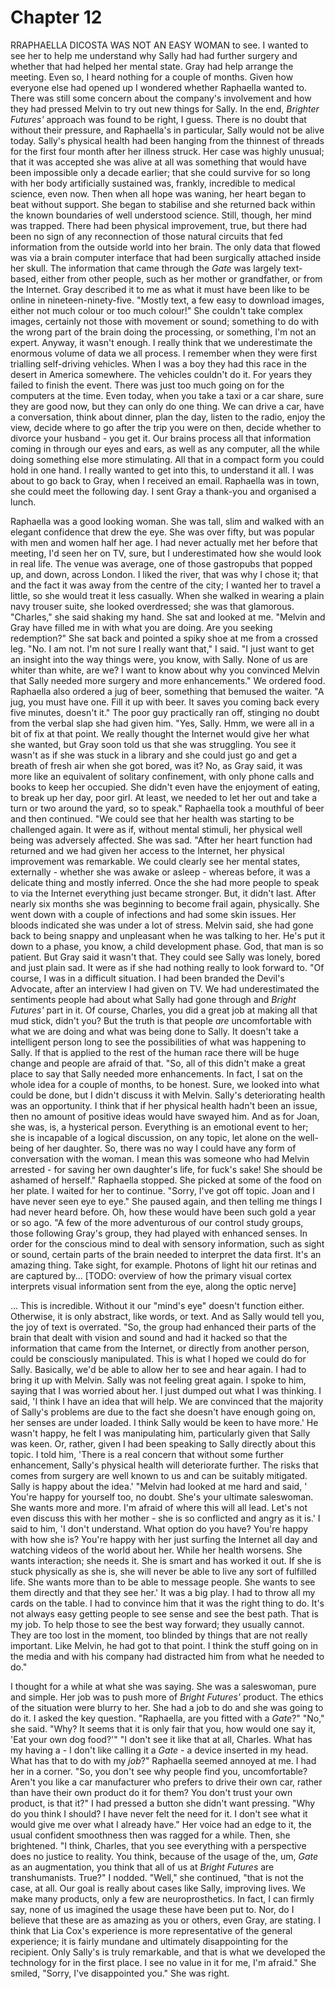 
# Chapter 12

<span class="firstLetter">R</span>RAPHAELLA DICOSTA WAS NOT AN EASY WOMAN to see. I wanted to see her to help me understand why Sally had had further surgery and whether that had helped her mental state. Gray had help arrange the meeting. Even so, I heard nothing for a couple of months. Given how everyone else had opened up I wondered whether Raphaella wanted to. There was still some concern about the company's involvement and how they had pressed Melvin to try out new things for Sally. In the end, *Brighter Futures'* approach was found to be right, I guess. There is no doubt that without their pressure, and Raphaella's in particular, Sally would not be alive today.
    Sally's physical health had been hanging from the thinnest of threads for the first four month after her illness struck. Her case was highly unusual; that it was accepted she was alive at all was something that would have been impossible only a decade earlier; that she could survive for so long with her body artificially sustained was, frankly, incredible to medical science, even now. Then when all hope was waning, her heart began to beat without support. She began to stabilise and she returned back within the known boundaries of well understood science.
    Still, though, her mind was trapped. There had been physical improvement, true, but there had been no sign of any reconnection of those natural circuits that fed information from the outside world into her brain. The only data that flowed was via a brain computer interface that had been surgically attached inside her skull. The information that came through the *Gate* was largely text-based, either from other people, such as her mother or grandfather, or from the Internet. Gray described it to me as what it must have been like to be online in nineteen-ninety-five. "Mostly text, a few easy to download images, either not much colour or too much colour!" She couldn't take complex images, certainly not those with movement or sound; something to do with the wrong part of the brain doing the processing, or something, I'm not an expert. Anyway, it wasn't enough. I really think that we underestimate the enormous volume of data we all process. I remember when they were first trialling self-driving vehicles. When I was a boy they had this race in the desert in America somewhere. The vehicles couldn't do it. For years they failed to finish the event. There was just too much going on for the computers at the time. Even today, when you take a taxi or a car share, sure they are good now, but they can only do one thing. We can drive a car, have a conversation, think about dinner, plan the day, listen to the radio, enjoy the view, decide where to go after the trip you were on then, decide whether to divorce your husband - you get it. Our brains process all that information coming in through our eyes and ears, as well as any computer, all the while doing something else more stimulating. All that in a compact form you could hold in one hand. 
    I really wanted to get into this, to understand it all. I was about to go back to Gray, when I received an email. Raphaella was in town, she could meet the following day. I sent Gray a thank-you and organised a lunch. 

Raphaella was a good looking woman. She was tall, slim and walked with an elegant confidence that drew the eye. She was over fifty, but was popular with men and women half her age. I had never actually met her before that meeting, I'd seen her on TV, sure, but I underestimated how she would look in real life. The venue was average, one of those gastropubs that popped up, and down, across London. I liked the river, that was why I chose it; that and the fact it was away from the centre of the city; I wanted her to travel a little, so she would treat it less casually. When she walked in wearing a plain navy trouser suite, she looked overdressed; she was that glamorous.
    "Charles," she said shaking my hand. She sat and looked at me. "Melvin and Gray have filled me in with what you are doing. Are you seeking redemption?" She sat back and pointed a spiky shoe at me from a crossed leg. "No. I am not. I'm not sure I really want that," I said. "I just want to get an insight into the way things were, you know, with Sally. None of us are whiter than white, are we? I want to know about why you convinced Melvin that Sally needed more surgery and more enhancements." We ordered food. Raphaella also ordered a jug of beer, something that bemused the waiter. "A jug, you must have one. Fill it up with beer. It saves you coming back every five minutes, doesn't it." The poor guy practically ran off, stinging no doubt from the verbal slap she had given him.
    "Yes, Sally. Hmm, we were all in a bit of fix at that point. We really thought the Internet would give her what she wanted, but Gray soon told us that she was struggling. You see it wasn't as if she was stuck in a library and she could just go and get a breath of fresh air when she got bored, was it? No, as Gray said, it was more like an equivalent of solitary confinement, with only phone calls and books to keep her occupied. She didn't even have the enjoyment of eating, to break up her day, poor girl. At least, we needed to let her out and take a turn or two around the yard, so to speak." Raphaella took a mouthful of beer and then continued. "We could see that her health was starting to be challenged again. It were as if, without  mental stimuli, her physical well being was adversely affected. She was sad.
    "After her heart function had returned and we had given her access to the Internet, her physical improvement was remarkable. We could clearly see her mental states, externally - whether she was awake or asleep - whereas before, it was a delicate thing and mostly inferred. Once the she had more people to speak to via the Internet everything just became stronger. But, it didn't last. After nearly six months she was beginning to become frail again, physically. She went down with a couple of infections and had some skin issues. Her bloods indicated she was under a lot of stress. Melvin said, she had gone back to being snappy and unpleasant when he was talking to her. He's put it down to a phase, you know, a child development phase. God, that man is so patient. But Gray said it wasn't that. They could see Sally was lonely, bored and just plain sad. It were as if she had nothing really to look forward to.
    "Of course, I was in a difficult situation. I had been branded the Devil's Advocate, after an interview I had given on TV. We had underestimated the sentiments people had about what Sally had gone through and *Bright Futures'* part in it. Of course, Charles, you did a great job at making all that mud stick, didn't you? But the truth is that people *are* uncomfortable with what we are doing and what was being done to Sally. It doesn't take a intelligent person long to see the possibilities of what was happening to Sally. If that is applied to the rest of the human race there will be huge change and people are afraid of that. 
    "So, all of this didn't make a great place to say that Sally needed more enhancements. In fact, I sat on the whole idea for a couple of months, to be honest. Sure, we looked into what could be done, but I didn't discuss it with Melvin. Sally's deteriorating health was an opportunity. I think that if her physical health hadn't been an issue, then no amount of positive ideas would have swayed him. And as for Joan, she was, is, a hysterical person. Everything is an emotional event to her; she is incapable of a logical discussion, on any topic, let alone on the well-being of her daughter. So, there was no way I could have any form of conversation with the woman. I mean this was someone who had Melvin arrested - for saving her own daughter's life, for fuck's sake! She should be ashamed of herself." Raphaella stopped. She picked at some of the food on her plate. I waited for her to continue.
    "Sorry, I've got off topic. Joan and I have never seen eye to eye." She paused again, and then telling me things I had never heard before. Oh, how these would have been such gold a year or so ago. "A few of the more adventurous of our control study groups, those following Gray's group, they had played with enhanced senses. In order for the conscious mind to deal with sensory information, such as sight or sound, certain parts of the brain needed to interpret the data first. It's an amazing thing. Take sight, for example. Photons of light hit our retinas and are captured by... [TODO: overview of how the primary visual cortex interprets visual information sent from the eye, along the optic nerve]
<!-- ... description of how the eye works, what parts of the brain does the processing, then how we consciously "see" and then store images (hippocampus)... -->

... This is incredible. Without it our "mind's eye" doesn't function either. Otherwise, it is only abstract, like words, or text. And as Sally would tell you, the joy of text is overrated. 
    "So, the group had enhanced their parts of the brain that dealt with vision and sound and had it hacked so that the information that came from the Internet, or directly from another person, could be consciously manipulated. This is what I hoped we could do for Sally. Basically, we'd be able to allow her to see and hear again. I had to bring it up with Melvin. Sally was not feeling great again. I spoke to him, saying that I was worried about her. I just dumped out what I was thinking. I said, 'I think I have an idea that will help. We are convinced that the majority of Sally's problems are due to the fact she doesn't have enough going on, her senses are under loaded. I think Sally would be keen to have more.' He wasn't happy, he felt I was manipulating him, particularly given that Sally was keen. Or, rather, given I had been speaking to Sally directly about this topic. I told him, 'There is a real concern that without some further enhancement, Sally's physical health will deteriorate further. The risks that comes from surgery are well known to us and can be suitably mitigated. Sally is happy about the idea.'
    "Melvin had looked at me hard and said, ' You're happy for yourself too, no doubt. She's your ultimate saleswoman. She wants more and more. I'm afraid of where this will all lead. Let's not even discuss this with her mother - she is so conflicted and angry as it is.' I said to him, 'I don't understand. What option do you have? You're happy with how she is? You're happy with her just surfing the Internet all day and watching videos of the world about her. While her health worsens. She wants interaction; she needs it. She is smart and has worked it out. If she is stuck physically as she is, she will never be able to live any sort of fulfilled life. She wants more than to be able to message people. She wants to see them directly and that they see her.' It was a big play. I had to throw all my cards on the table. I had to convince him that it was the right thing to do. It's not always easy getting people to see sense and see the best path. That is my job. To help those to see the best way forward; they usually cannot. They are too lost in the moment, too blinded by things that are not really important. Like Melvin, he had got to that point. I think the stuff going on in the media and with his company had distracted him from what he needed to do."

<!-- "Aren't you concerned about the ethics of all of this? Haven't you found some way around the rules, to game the system? Finding the desperate or the gullible or the lost or the indoctrinated and offering them some kind of salvation. You don't have any issue with that?"
    "You think we are some kind of modern day Burke and Hare? What if I say yes, for argument's sake. Those bodies that Burke and Hare delivered help progress medical understanding. They killed some people, sure, but how many lives were saved because of what was learnt from their sacrifice?"
    "Jesus." -->

I thought for a while at what she was saying. She was a saleswoman, pure and simple. Her job was to push more of *Bright Futures'* product. The ethics of the situation were blurry to her. She had a job to do and she was going to do it. I asked the key question. "Raphaella, are you fitted with a *Gate*?" "No," she said. "Why? It seems that it is only fair that you, how would one say it, 'Eat your own dog food?'" "I don't see it like that at all, Charles. What has my having a - I don't like calling it a *Gate* - a device inserted in my head. What has that to do with my *job*?" Raphaella seemed annoyed at me. I had her in a corner. "So, you don't see why people find you, uncomfortable? Aren't you like a car manufacturer who prefers to drive their own car, rather than have their own product do it for them? You don't trust your own product, is that it?" I had pressed a button she didn't want pressing.
    "Why do you think I should? I have never felt the need for it. I don't see what it would give me over what I already have." Her voice had an edge to it, the usual confident smoothness then was ragged for a while. Then, she brightened. "I think, Charles, that you see everything with a perspective does no justice to reality. You think, because of the usage of the, um, *Gate* as an augmentation, you think that all of us at *Bright Futures* are transhumanists. True?" I nodded. "Well," she continued, "that is not the case, at all. Our goal is really about cases like Sally, improving lives. We make many products, only a few are neuroprosthetics. In fact, I can firmly say, none of us imagined the usage these have been put to. Nor, do I believe that these are as amazing as you or others, even Gray, are stating. I think that Lia Cox's experience is more representative of the general experience; it is fairly mundane and ultimately disappointing for the recipient. Only Sally's is truly remarkable, and that is what we developed the technology for in the first place. I see no value in it for me, I'm afraid." She smiled, "Sorry, I've disappointed you." She was right.


